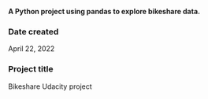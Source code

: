 **A Python project using pandas to explore bikeshare data.**


### Date created
April 22, 2022


### Project title
Bikeshare Udacity project